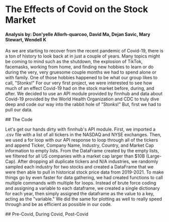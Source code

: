 # The Effects of Covid on the Stock Market
#### Analysis by: Don'yelle Allorh-quarcoo, David Ma, Dejan Savic, Mary Stewart, Wendell K
<p>As we are starting to recover from the recent pandemic of Covid-19, there is a ton of history to look back at in just a couple of years. Many topics might be coming to mind such as the shutdown, the explosion of TikTok, facemasks, working from home, and finding new hobbies to learn or do during the very, very gruesome couple months we had to spend alone or with family. One of those hobbies happened to be what our group likes to call, "Stonks!" For our very first project, we were interested to see how much of an effect Covid-19 had on the stock market before, during, and after.
    We decided to use an API module provided by finnhub and data about Covid-19 provided by the World Health Organization and CDC to truly dive deep and code our way into the rabbit hole of "Stonks!" But, first we had to pull our data.</p>
## The Code
<p>Let's get our hands dirty with finnhub's API module. First, we imported a .csv file with a list of all tickers in the NASDAQ and NYSE exchanges. Then, we used a for loop with our API response to loop through all of the tickers and append Ticker, Company Name, Industry, Country, and Market Cap information to empty lists. From the DataFrame created by the empty lists, we filtered for all US companies with a market cap larger than $10B (Large-Cap). After dropping all duplicate tickers and N/A industries, we randomly sampled each industry for two stocks and created a DataFrame that we were then able to pull in historical stock price data from 2019-2021.
    To make things go by even faster for data gathering, we had created functions to call multiple commands with multiple for loops. Instead of brute force coding and assigning a variable to each dataframe, we created a single dictionary for each year, then simply assigned the dataframe as the value to a key, acting as the "variable." We did the same for plotting as well to really speed through and be as efficient as possible in our code.</p>
## Pre-Covid, During Covid, Post-Covid